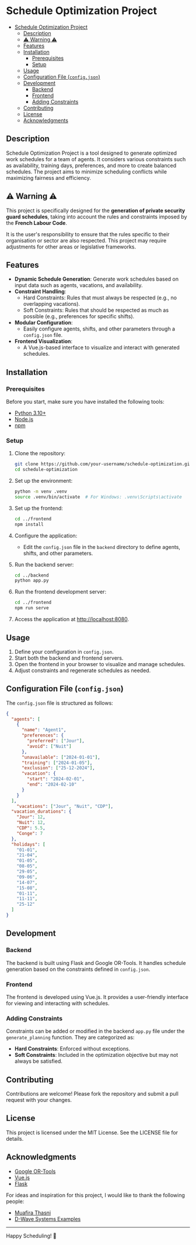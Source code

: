 # Schedule Optimization Project

- [Schedule Optimization Project](#schedule-optimization-project)
  - [Description](#description)
  - [⚠️ Warning ⚠️](#️-warning-️)
  - [Features](#features)
  - [Installation](#installation)
    - [Prerequisites](#prerequisites)
    - [Setup](#setup)
  - [Usage](#usage)
  - [Configuration File (`config.json`)](#configuration-file-configjson)
  - [Development](#development)
    - [Backend](#backend)
    - [Frontend](#frontend)
    - [Adding Constraints](#adding-constraints)
  - [Contributing](#contributing)
  - [License](#license)
  - [Acknowledgments](#acknowledgments)

## Description

Schedule Optimization Project is a tool designed to generate optimized work schedules for a team of agents. It considers various constraints such as availability, training days, preferences, and more to create balanced schedules. The project aims to minimize scheduling conflicts while maximizing fairness and efficiency.

## ⚠️ Warning ⚠️

This project is specifically designed for the **generation of private security guard schedules**, taking into account the rules and constraints imposed by the **French Labour Code**.

It is the user's responsibility to ensure that the rules specific to their organisation or sector are also respected. This project may require adjustments for other areas or legislative frameworks.

## Features

- **Dynamic Schedule Generation**: Generate work schedules based on input data such as agents, vacations, and availability.
- **Constraint Handling**:
  - Hard Constraints: Rules that must always be respected (e.g., no overlapping vacations).
  - Soft Constraints: Rules that should be respected as much as possible (e.g., preferences for specific shifts).
- **Modular Configuration**:
  - Easily configure agents, shifts, and other parameters through a `config.json` file.
- **Frontend Visualization**:
  - A Vue.js-based interface to visualize and interact with generated schedules.

## Installation

### Prerequisites

Before you start, make sure you have installed the following tools:

- [Python 3.10+](https://www.python.org/)
- [Node.js](https://nodejs.org/)
- [npm](https://www.npmjs.com/)

### Setup

1. Clone the repository:

   ```bash
   git clone https://github.com/your-username/schedule-optimization.git
   cd schedule-optimization
   ```

2. Set up the environment:

   ```bash
   python -m venv .venv
   source .venv/bin/activate  # For Windows: .venv\Scripts\activate
   ```

3. Set up the frontend:

   ```bash
   cd ../frontend
   npm install
   ```

4. Configure the application:
   - Edit the `config.json` file in the `backend` directory to define agents, shifts, and other parameters.

5. Run the backend server:

   ```bash
   cd ../backend
   python app.py
   ```

6. Run the frontend development server:

   ```bash
   cd ../frontend
   npm run serve
   ```

7. Access the application at [http://localhost:8080](http://localhost:8080).

## Usage

1. Define your configuration in `config.json`.
2. Start both the backend and frontend servers.
3. Open the frontend in your browser to visualize and manage schedules.
4. Adjust constraints and regenerate schedules as needed.

## Configuration File (`config.json`)

The `config.json` file is structured as follows:

```json
{
  "agents": [
    {
      "name": "Agent1",
      "preferences": {
        "preferred": ["Jour"],
        "avoid": ["Nuit"]
      },
      "unavailable": ["2024-01-01"],
      "training": ["2024-01-05"],
      "exclusion": ["25-12-2024"],
      "vacation": {
        "start": "2024-02-01",
        "end": "2024-02-10"
      }
    }
  ],
    "vacations": ["Jour", "Nuit", "CDP"],
  "vacation_durations": {
    "Jour": 12,
    "Nuit": 12,
    "CDP": 5.5,
    "Conge": 7
  },
  "holidays": [
    "01-01",
    "21-04",
    "01-05",
    "08-05",
    "29-05",
    "09-06",
    "14-07",
    "15-08",
    "01-11",
    "11-11",
    "25-12"
  ]
}
```

## Development

### Backend

The backend is built using Flask and Google OR-Tools. It handles schedule generation based on the constraints defined in `config.json`.

### Frontend

The frontend is developed using Vue.js. It provides a user-friendly interface for viewing and interacting with schedules.

### Adding Constraints

Constraints can be added or modified in the backend `app.py` file under the `generate_planning` function. They are categorized as:

- **Hard Constraints**: Enforced without exceptions.
- **Soft Constraints**: Included in the optimization objective but may not always be satisfied.

## Contributing

Contributions are welcome! Please fork the repository and submit a pull request with your changes.

## License

This project is licensed under the MIT License. See the LICENSE file for details.

## Acknowledgments

- [Google OR-Tools](https://developers.google.com/optimization)
- [Vue.js](https://vuejs.org)
- [Flask](https://flask.palletsprojects.com)

For ideas and inspiration for this project, I would like to thank the following people:

- [Muafira Thasni](https://github.com/MuafiraThasni/Nurse-Scheduling)
- [D-Wave Systems Examples](https://github.com/dwave-examples/nurse-scheduling)

---

Happy Scheduling! 🚀
